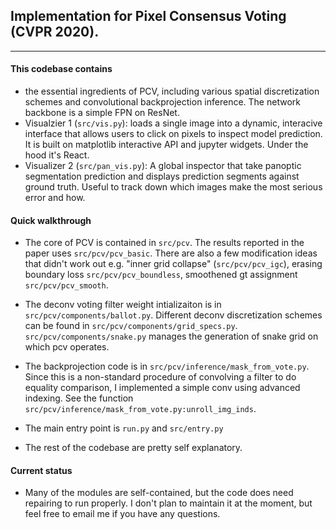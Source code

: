 ## Implementation for Pixel Consensus Voting (CVPR 2020).
---
#### This codebase contains
- the essential ingredients of PCV, including various spatial discretization schemes and convolutional backprojection inference. The network backbone is a simple FPN on ResNet.
- Visualzier 1 (<code>src/vis.py</code>): loads a single image into a dynamic, interacive interface that allows users to click on pixels to inspect model prediction. It is built on matplotlib interactive API and jupyter widgets. Under the hood it's React.
- Visualizer 2 (<code>src/pan_vis.py</code>): A global inspector that take panoptic segmentation prediction and displays prediction segments against ground truth. Useful to track down which images make the most serious error and how.


#### Quick walkthrough

- The core of PCV is contained in <code>src/pcv</code>. The results reported in the paper uses <code>src/pcv/pcv_basic</code>. There are also a few modification ideas that didn't work out e.g. "inner grid collapse" (<code>src/pcv/pcv_igc</code>), erasing boundary loss <code>src/pcv/pcv_boundless</code>, smoothened gt assignment <code>src/pcv/pcv_smooth</code>.
- The deconv voting filter weight intializaiton is in <code>src/pcv/components/ballot.py</code>. Different deconv discretization schemes can be found in <code>src/pcv/components/grid_specs.py</code>. <code>src/pcv/components/snake.py</code> manages the generation of snake grid on which pcv operates.

- The backprojection code is in <code>src/pcv/inference/mask_from_vote.py</code>. Since this is a non-standard procedure of convolving a filter to do equality comparison, I implemented a simple conv using advanced indexing. See the function <code>src/pcv/inference/mask_from_vote.py:unroll_img_inds</code>.
- The main entry point is <code>run.py</code> and <code>src/entry.py</code>
- The rest of the codebase are pretty self explanatory. 


#### Current status
- Many of the modules are self-contained, but the code does need repairing to run properly.  I don't plan to maintain it at the moment, but feel free to email me if you have any questions. 

